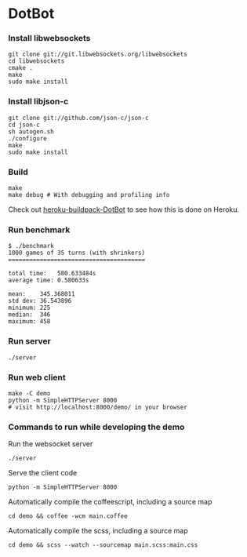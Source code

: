 DotBot
======

### Install libwebsockets
```
git clone git://git.libwebsockets.org/libwebsockets
cd libwebsockets
cmake .
make
sudo make install
```

### Install libjson-c
```
git clone git://github.com/json-c/json-c
cd json-c
sh autogen.sh
./configure
make
sudo make install
```

### Build
```
make
make debug # With debugging and profiling info
```

Check out [heroku-buildpack-DotBot](https://github.com/nejstastnejsistene/heroku-buildpack-DotBot) to see how this is done on Heroku.

### Run benchmark
```
$ ./benchmark
1000 games of 35 turns (with shrinkers)
=======================================

total time:   580.633484s
average time: 0.580633s

mean:    345.368011
std dev: 36.543896
minimum: 225
median:  346
maximum: 458
```

### Run server
```
./server
```

### Run web client
```
make -C demo
python -m SimpleHTTPServer 8000
# visit http://localhost:8000/demo/ in your browser
```

### Commands to run while developing the demo

Run the websocket server

```
./server
```
Serve the client code

```
python -m SimpleHTTPServer 8000
```

Automatically compile the coffeescript, including a source map

```
cd demo && coffee -wcm main.coffee
```

Automatically compile the scss, including a source map

```
cd demo && scss --watch --sourcemap main.scss:main.css
```
